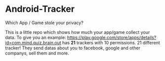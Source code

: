 # Android-Tracker
Which App / Game stole your privacy?


This is a little repo which shows how much your app/game collect your data.
To give you an example: https://play.google.com/store/apps/details?id=com.mind.quiz.brain.out
has **21** trackers with 10 permissions. 21 different tracker!
They send datas about you to facebook, google and other companys, sell them and more.

